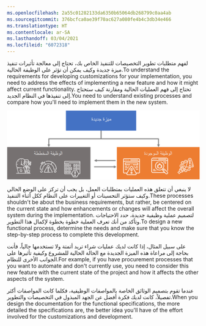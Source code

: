 ```yaml
---
ms.openlocfilehash: 2a55c01282133da6350b65064db268799c0aa4ab
ms.sourcegitcommit: 376bcfca0ae39f70ac627a080fe4b4c3db34e466
ms.translationtype: HT
ms.contentlocale: ar-SA
ms.lasthandoff: 03/04/2021
ms.locfileid: "6072318"
---
```

<span data-ttu-id="682da-101">لفهم متطلبات تطوير التخصيصات للتنفيذ الخاص بك، تحتاج إلى معالجة تأثيرات تنفيذ ميزة جديدة وكيف يمكن أن تؤثر على الوظيفة الحالية.</span><span class="sxs-lookup"><span data-stu-id="682da-101">To understand the requirements for developing customizations for your implementation, you need to address the effects of implementing a new feature and how it might affect current functionality.</span></span> <span data-ttu-id="682da-102">تحتاج إلى فهم العمليات الحالية ومقارنة كيف ستحتاج إلى تنفيذها في النظام الجديد.</span><span class="sxs-lookup"><span data-stu-id="682da-102">You need to understand existing processes and compare how you'll need to implement them in the new system.</span></span> 

![رسم تخطيطي للآثار المحتملة لتنفيذ الميزات.](../media/effects.png)

<span data-ttu-id="682da-104">لا ينبغي أن تتعلق هذه العمليات بمتطلبات العمل، بل يجب أن تركز على الوضع الحالي وكيف ستؤثر التحسينات أو التغييرات على النظام ككل أثناء التنفيذ.</span><span class="sxs-lookup"><span data-stu-id="682da-104">These processes shouldn't be about the business requirements, but rather, be centered on the current state and how enhancements or changes will affect the overall system during the implementation.</span></span> <span data-ttu-id="682da-105">لتصميم عملية وظيفية جديدة، حدد الاحتياجات وتأكد من أنك تعرف العملية خطوة بخطوة لإكمال هذا التطوير.</span><span class="sxs-lookup"><span data-stu-id="682da-105">To design a new functional process, determine the needs and make sure that you know the step-by-step process to complete this development.</span></span>

<span data-ttu-id="682da-106">على سبيل المثال، إذا كانت لديك عمليات شراء تريد أتمتة ولا تستخدمها حالياً، فأنت بحاجة إلى مراعاة هذه الميزة الجديدة مع الحالة الحالية للمشروع وكيفية تأثيرها على الجوانب الأخرى للنظام.</span><span class="sxs-lookup"><span data-stu-id="682da-106">For example, if you have procurement processes that you want to automate and don't currently use, you need to consider this new feature with the current state of the project and how it affects the other aspects of the system.</span></span>

<span data-ttu-id="682da-107">عندما تقوم بتصميم الوثائق الخاصة بالمواصفات الوظيفية، فكلما كانت المواصفات أكثر تفصيلاً، كانت لديك فكرة أفضل عن الجهد المبذول في التخصيصات والتطوير.</span><span class="sxs-lookup"><span data-stu-id="682da-107">When you design the documentation for the functional specifications, the more detailed the specifications are, the better idea you'll have of the effort involved for the customizations and development.</span></span>
 